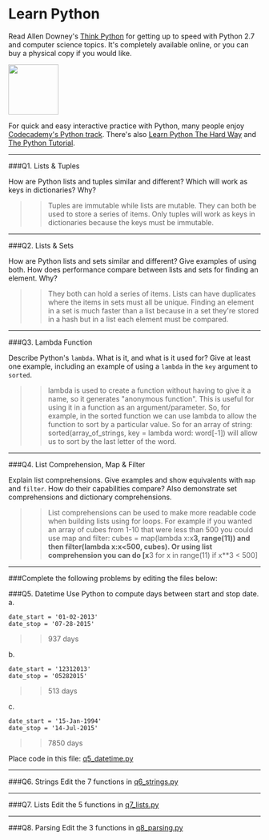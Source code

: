 # Learn Python

Read Allen Downey's [Think Python](http://www.greenteapress.com/thinkpython/) for getting up to speed with Python 2.7 and computer science topics. It's completely available online, or you can buy a physical copy if you would like.

<a href="http://www.greenteapress.com/thinkpython/"><img src="img/think_python.png" style="width: 100px;" target="_blank"></a>

For quick and easy interactive practice with Python, many people enjoy [Codecademy's Python track](http://www.codecademy.com/en/tracks/python). There's also [Learn Python The Hard Way](http://learnpythonthehardway.org/book/) and [The Python Tutorial](https://docs.python.org/2/tutorial/).

---

###Q1. Lists &amp; Tuples

How are Python lists and tuples similar and different? Which will work as keys in dictionaries? Why?

>> Tuples are immutable while lists are mutable. They can both be used to store a series of items. Only tuples will work as keys in dictionaries because the keys must be immutable.

---

###Q2. Lists &amp; Sets

How are Python lists and sets similar and different? Give examples of using both. How does performance compare between lists and sets for finding an element. Why?

>> They both can hold a series of items. Lists can have duplicates where the items in sets must all be unique. Finding an element in a set is much faster than a list because in a set they're stored in a hash but in a list each element must be compared.

---

###Q3. Lambda Function

Describe Python's `lambda`. What is it, and what is it used for? Give at least one example, including an example of using a `lambda` in the `key` argument to `sorted`.

>> lambda is used to create a function without having to give it a name, so it generates "anonymous function". This is useful for using it in a function as an argument/parameter. So, for example, in the sorted function we can use lambda to allow the function to sort by a particular value. So for an array of string: sorted(array_of_strings, key = lambda word: word[-1]) will allow us to sort by the last letter of the word.

---

###Q4. List Comprehension, Map &amp; Filter

Explain list comprehensions. Give examples and show equivalents with `map` and `filter`. How do their capabilities compare? Also demonstrate set comprehensions and dictionary comprehensions.

>> List comprehensions can be used to make more readable code when building lists using for loops. For
>> example if you wanted an array of cubes from 1-10 that were less than 500 you could use map and
>> filter: cubes = map(lambda x:x**3, range(11)) and then filter(lambda x:x<500, cubes). Or using list
>> comprehension you can do [x**3 for x in range(11) if x**3 < 500]

---

###Complete the following problems by editing the files below:

###Q5. Datetime
Use Python to compute days between start and stop date.
a.

```
date_start = '01-02-2013'
date_stop = '07-28-2015'
```

>> 937 days

b.
```
date_start = '12312013'
date_stop = '05282015'
```

>> 513 days

c.
```
date_start = '15-Jan-1994'
date_stop = '14-Jul-2015'
```

>> 7850 days

Place code in this file: [q5_datetime.py](python/q5_datetime.py)

---

###Q6. Strings
Edit the 7 functions in [q6_strings.py](python/q6_strings.py)

---

###Q7. Lists
Edit the 5 functions in [q7_lists.py](python/q7_lists.py)

---

###Q8. Parsing
Edit the 3 functions in [q8_parsing.py](python/q8_parsing.py)





